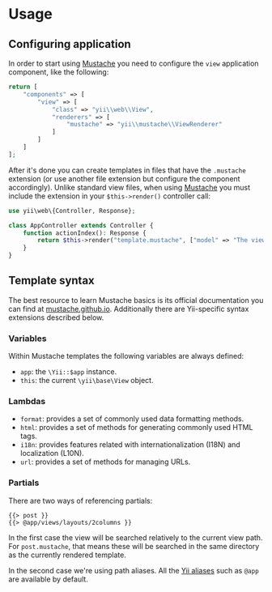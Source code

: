 # Usage

## Configuring application
In order to start using [Mustache](https://mustache.github.io) you need to configure the `view` application component, like the following:

```php
return [
	"components" => [
		"view" => [
			"class" => "yii\\web\\View",
			"renderers" => [
				"mustache" => "yii\\mustache\\ViewRenderer"
			]
		]
	]
];
```

After it's done you can create templates in files that have the `.mustache` extension (or use another file extension but configure the component accordingly). Unlike standard view files, when using [Mustache](https://mustache.github.io) you must include the extension in your `$this->render()` controller call:

```php
use yii\web\{Controller, Response};

class AppController extends Controller {
	function actionIndex(): Response {
		return $this->render("template.mustache", ["model" => "The view model"]); 
	}
}
```

## Template syntax
The best resource to learn Mustache basics is its official documentation you can find at [mustache.github.io](https://mustache.github.io). Additionally there are Yii-specific syntax extensions described below.

### Variables
Within Mustache templates the following variables are always defined:

- `app`: the `\Yii::$app` instance.
- `this`: the current `\yii\base\View` object.

### Lambdas
- `format`: provides a set of commonly used data formatting methods.
- `html`: provides a set of methods for generating commonly used HTML tags.
- `i18n`: provides features related with internationalization (I18N) and localization (L10N).
- `url`: provides a set of methods for managing URLs.

### Partials
There are two ways of referencing partials:

```
{{> post }}
{{> @app/views/layouts/2columns }}
```

In the first case the view will be searched relatively to the current view path.
For `post.mustache`, that means these will be searched in the same directory as the currently rendered template.

In the second case we're using path aliases. All the [Yii aliases](https://www.yiiframework.com/doc/guide/2.0/en/concept-aliases) such as `@app` are available by default.
